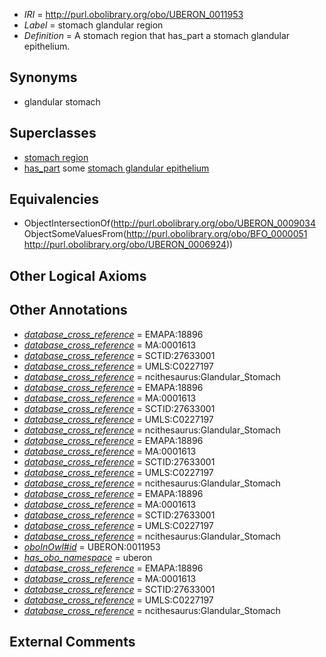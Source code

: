  * *IRI* = http://purl.obolibrary.org/obo/UBERON_0011953
 * *Label* = stomach glandular region
 * *Definition* = A stomach region that has_part a stomach glandular epithelium.

## Synonyms

 * glandular stomach

## Superclasses

 * [stomach region](../../UBERON/34/UBERON_0009034.md)
 * [has_part](../../BFO/51/BFO_0000051.md) some [stomach glandular epithelium](../../UBERON/24/UBERON_0006924.md)

## Equivalencies

 * ObjectIntersectionOf(<http://purl.obolibrary.org/obo/UBERON_0009034> ObjectSomeValuesFrom(<http://purl.obolibrary.org/obo/BFO_0000051> <http://purl.obolibrary.org/obo/UBERON_0006924>))

## Other Logical Axioms


## Other Annotations

 * *[database_cross_reference](../../ef/oboInOwl#hasDbXref.md)* = EMAPA:18896
 * *[database_cross_reference](../../ef/oboInOwl#hasDbXref.md)* = MA:0001613
 * *[database_cross_reference](../../ef/oboInOwl#hasDbXref.md)* = SCTID:27633001
 * *[database_cross_reference](../../ef/oboInOwl#hasDbXref.md)* = UMLS:C0227197
 * *[database_cross_reference](../../ef/oboInOwl#hasDbXref.md)* = ncithesaurus:Glandular_Stomach
 * *[database_cross_reference](../../ef/oboInOwl#hasDbXref.md)* = EMAPA:18896
 * *[database_cross_reference](../../ef/oboInOwl#hasDbXref.md)* = MA:0001613
 * *[database_cross_reference](../../ef/oboInOwl#hasDbXref.md)* = SCTID:27633001
 * *[database_cross_reference](../../ef/oboInOwl#hasDbXref.md)* = UMLS:C0227197
 * *[database_cross_reference](../../ef/oboInOwl#hasDbXref.md)* = ncithesaurus:Glandular_Stomach
 * *[database_cross_reference](../../ef/oboInOwl#hasDbXref.md)* = EMAPA:18896
 * *[database_cross_reference](../../ef/oboInOwl#hasDbXref.md)* = MA:0001613
 * *[database_cross_reference](../../ef/oboInOwl#hasDbXref.md)* = SCTID:27633001
 * *[database_cross_reference](../../ef/oboInOwl#hasDbXref.md)* = UMLS:C0227197
 * *[database_cross_reference](../../ef/oboInOwl#hasDbXref.md)* = ncithesaurus:Glandular_Stomach
 * *[database_cross_reference](../../ef/oboInOwl#hasDbXref.md)* = EMAPA:18896
 * *[database_cross_reference](../../ef/oboInOwl#hasDbXref.md)* = MA:0001613
 * *[database_cross_reference](../../ef/oboInOwl#hasDbXref.md)* = SCTID:27633001
 * *[database_cross_reference](../../ef/oboInOwl#hasDbXref.md)* = UMLS:C0227197
 * *[database_cross_reference](../../ef/oboInOwl#hasDbXref.md)* = ncithesaurus:Glandular_Stomach
 * *[oboInOwl#id](../../id/oboInOwl#id.md)* = UBERON:0011953
 * *[has_obo_namespace](../../ce/oboInOwl#hasOBONamespace.md)* = uberon
 * *[database_cross_reference](../../ef/oboInOwl#hasDbXref.md)* = EMAPA:18896
 * *[database_cross_reference](../../ef/oboInOwl#hasDbXref.md)* = MA:0001613
 * *[database_cross_reference](../../ef/oboInOwl#hasDbXref.md)* = SCTID:27633001
 * *[database_cross_reference](../../ef/oboInOwl#hasDbXref.md)* = UMLS:C0227197
 * *[database_cross_reference](../../ef/oboInOwl#hasDbXref.md)* = ncithesaurus:Glandular_Stomach

## External Comments

